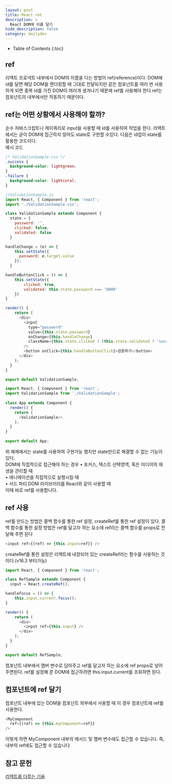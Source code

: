 ```yaml
---
layout: post
title: React ret
description: >
  React DOM에 이름 달기
hide_description: false
category: dailydev
---
```


- Table of Contents
{:toc}

## ref
리액트 프로넥트 내부에서 DOM의 이름을 다는 방법이 ref(reference)이다.
DOM에 id를 달면 해당 DOM을 랜더링할 때 그대로 전달되지만 같은 컴포넌트를 여러 번 사용하게 되면 중복 id를 가진 DOM이 여러개 생겨나기 때문에 ref를 사용해야 한다 ref는 컴포넌트의 내부에서만 작동하기 때문이다.
 
## ref는 어떤 상황에서 사용해야 할까?
순수 자바스크립트나 제이쿼리로 input을 사용할 때 id를 사용하여 작업을 한다.
리액트에서는 굳이 DOM에 접근하지 않아도 state로 구현할 수있다. 다음은 id업이 state를 활용한 코드이다.<br>
예시 코드
```css
/* ValidationSample.css */
.success {
  background-color: lightgreen;
}
.failure {
  background-color: lightcoral;
}

```
```javascript
//ValidationSample.js
import React, { Component } from 'react';
import './ValidationSample.css';

class ValidationSample extends Component {
  state = {
    password: '',
    clicked: false,
    validated: false
  }

handleChange = (e) => {
    this.setState({
      password: e.target.value
    });
  }

handleButtonClick = () => {
    this.setState({
        clicked: true,
        validated: this.state.password === '0000'
    })
}

render() {
    return (
      <div>
        <input
          type="password"
          value={this.state.password}
          onChange={this.handleChange}
          className={this.state.clicked ? (this.state.validated ? 'success' : 'failure') : ''}
        />
        <button onClick={this.handleButtonClick}>검증하기</button>
      </div>
    );
  }
}

export default ValidationSample;

```
```javascript
import React, { Component } from 'react';
import ValidationSample from './ValidationSample';
 
class App extends Component {
  render() {
    return (
      <ValidationSample/>
    );
  }
}
 
export default App;
```
위 예제에서는 state를 사용하여 구현가능 했지만 state만으로 해결할 수 없는 기능이 있다.<br>
DOM에 직접적으로 접근해야 하는 경우
• 포커스, 텍스트 선택영역, 혹은 미디어의 재생을 관리할 때<br>
• 애니메이션을 직접적으로 실행시킬 때<br>
• 서드 파티 DOM 라이브러리를 React와 같이 사용할 때<br>
이때 바로 ref를 사용합니다.

## ref 사용
ref를 만드는 방법은 콜백 함수를 통한 ref 설정, createRef를 통한 ref 설정이 있다.
콜백 함수를 통한 설정 방법은 ref를 달고자 하는 요소에 ref라는 콜백 함수를 props로 전달해 주면 된다
```javascript
<input ref={(ref) => {this.input=ref}} />
```
createRef를 통한 설정은 리액트에 내장되어 있는 createRef라는 함수를 사용하는 것이다.(v16.3 부터가능)
```javascript
import React, { Component } from 'react';

class RefSample extends Component {
  input = React.createRef();

handleFocus = () => {
    this.input.current.focus();
}

render() {
    return (
      <div>
        <input ref={this.input} />
      </div>
    );
  }
}

export default RefSample;
```
컴포넌트 내부에서 맴버 변수로 담아주고 ref를 달고자 하는 요소에 ref props로 넣어 주면된다.
ref를 설정해 준 DOM에 접근하려면 this.input.current를 조회하면 된다.

## 컴포넌트에 ref 달기
컴포넌트 내부에 있는 DOM을 컴포넌트 외부에서 사용할 때 이 경우 컴포넌트에 ref를 사용한다.
```javascript
<MyComponent
  ref={(ref) => {this.myComponent=ref}}
/>
```
이렇게 하면 MyComponent 내부의 메서드 및 멤버 변수에도 접근할 수 있습니다. 즉, 내부의 ref에도 접근할 수 있습니다

## 참고 문헌

[리액트를 다루는 기술](http://www.kyobobook.co.kr/product/detailViewKor.laf?mallGb=KOR&ejkGb=KOR&linkClass=&barcode=9791160508796)
